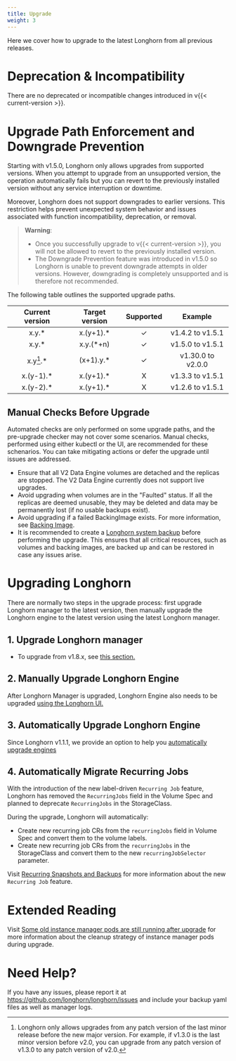 ```yaml
---
title: Upgrade
weight: 3
---
```


Here we cover how to upgrade to the latest Longhorn from all previous releases.

# Deprecation & Incompatibility

There are no deprecated or incompatible changes introduced in v{{< current-version >}}.

# Upgrade Path Enforcement and Downgrade Prevention

Starting with v1.5.0, Longhorn only allows upgrades from supported versions. When you attempt to upgrade from an unsupported version, the operation automatically fails but you can revert to the previously installed version without any service interruption or downtime.

Moreover, Longhorn does not support downgrades to earlier versions. This restriction helps prevent unexpected system behavior and issues associated with function incompatibility, deprecation, or removal.

> **Warning**:
> - Once you successfully upgrade to v{{< current-version >}}, you will not be allowed to revert to the previously installed version.
> - The Downgrade Prevention feature was introduced in v1.5.0 so Longhorn is unable to prevent downgrade attempts in older versions.
However, downgrading is completely unsupported and is therefore not recommended.

The following table outlines the supported upgrade paths.

  |  Current version |  Target version |  Supported | Example |
  |    :-:      |    :-:      |   :-:  |    :-:    |
  |  x.y.*      |  x.(y+1).*  |   ✓    |  v1.4.2  to  v1.5.1  |
  |  x.y.*      |  x.y.(*+n)  |   ✓    |  v1.5.0  to  v1.5.1  |
  |  x.y[^lastMinorVersion].*      |  (x+1).y.*  |   ✓    |  v1.30.0 to  v2.0.0  |
  |  x.(y-1).*  |  x.(y+1).*  |   X    |  v1.3.3  to  v1.5.1  |
  |  x.(y-2).*  |  x.(y+1).*  |   X    |  v1.2.6  to  v1.5.1  |

[^lastMinorVersion]: Longhorn only allows upgrades from any patch version of the last minor release before the new major version. For example, if v1.3.0 is the last minor version before v2.0, you can upgrade from any patch version of v1.3.0 to any patch version of v2.0.

## Manual Checks Before Upgrade
Automated checks are only performed on some upgrade paths, and the pre-upgrade checker may not cover some scenarios.  Manual checks, performed using either kubectl or the UI, are recommended for these schenarios.  You can take mitigating actions or defer the upgrade until issues are addressed.
- Ensure that all V2 Data Engine volumes are detached and the replicas are stopped.  The V2 Data Engine currently does not support live upgrades.
- Avoid upgrading when volumes are in the "Faulted" status.  If all the replicas are deemed unusable, they may be deleted and data may be permanently lost (if no usable backups exist).
- Avoid upgrading if a failed BackingImage exists.  For more information, see [Backing Image](../../advanced-resources/backing-image/backing-image).
- It is recommended to create a [Longhorn system backup](../../advanced-resources/system-backup-restore/backup-longhorn-system) before performing the upgrade. This ensures that all critical resources, such as volumes and backing images, are backed up and can be restored in case any issues arise.

# Upgrading Longhorn

There are normally two steps in the upgrade process: first upgrade Longhorn manager to the latest version, then manually upgrade the Longhorn engine to the latest version using the latest Longhorn manager.

## 1. Upgrade Longhorn manager

- To upgrade from v1.8.x, see [this section.](./longhorn-manager)

## 2. Manually Upgrade Longhorn Engine

After Longhorn Manager is upgraded, Longhorn Engine also needs to be upgraded [using the Longhorn UI.](./upgrade-engine)

## 3. Automatically Upgrade Longhorn Engine

Since Longhorn v1.1.1, we provide an option to help you [automatically upgrade engines](./auto-upgrade-engine)

## 4. Automatically Migrate Recurring Jobs

With the introduction of the new label-driven `Recurring Job` feature, Longhorn has removed the `RecurringJobs` field in the Volume Spec and planned to deprecate `RecurringJobs` in the StorageClass.

During the upgrade, Longhorn will automatically:
- Create new recurring job CRs from the `recurringJobs` field in Volume Spec and convert them to the volume labels.
- Create new recurring job CRs from the `recurringJobs` in the StorageClass and convert them to the new `recurringJobSelector` parameter.

Visit [Recurring Snapshots and Backups](../../snapshots-and-backups/scheduling-backups-and-snapshots) for more information about the new `Recurring Job` feature.

# Extended Reading

Visit [Some old instance manager pods are still running after upgrade](https://longhorn.io/kb/troubleshooting-some-old-instance-manager-pods-are-still-running-after-upgrade) for more information about the cleanup strategy of instance manager pods during upgrade.

# Need Help?

If you have any issues, please report it at
https://github.com/longhorn/longhorn/issues and include your backup yaml files
as well as manager logs.
